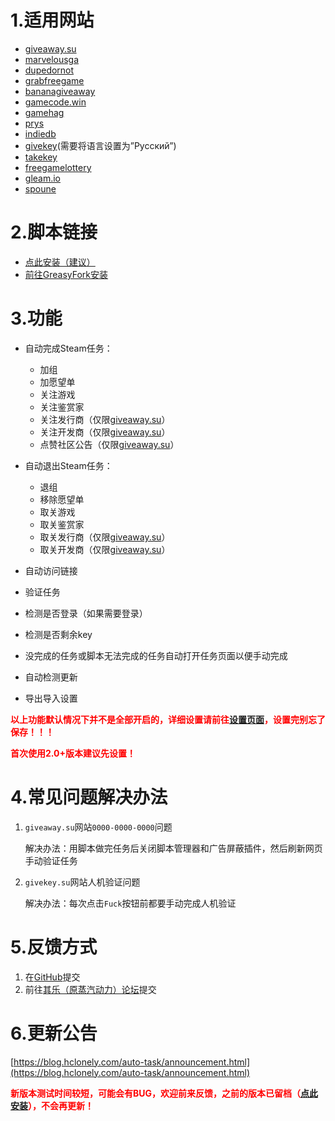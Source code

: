 # 1.适用网站

* [giveaway.su](https://giveaway.su/)
* [marvelousga](https://marvelousga.com/)
* [dupedornot](https://dupedornot.com/)
* [grabfreegame](https://www.grabfreegame.com/)
* [bananagiveaway](https://www.bananagiveaway.com/)
* [gamecode.win](https://gamecode.win/)
* [gamehag](https://gamehag.com/giveaway)
* [prys](https://prys.revadike.com/)
* [indiedb](https://www.indiedb.com/giveaways)
* [givekey](https://givekey.ru/)(需要将语言设置为”Русский”)
* [takekey](https://takekey.ru/)
* [freegamelottery](https://freegamelottery.com/)
* [gleam.io](http://gleam.io/)
* [spoune](https://www.spoune.com/index.php)

# 2.脚本链接

* [点此安装（建议）](https://github.com/HCLonely/auto-task/raw/master/auto-task.user.js)
* [前往GreasyFork安装](https://greasyfork.org/zh-CN/scripts/370650)

# 3.功能

* 自动完成Steam任务：
  * 加组
  * 加愿望单
  * 关注游戏
  * 关注鉴赏家
  * 关注发行商（仅限[giveaway.su](https://giveaway.su/)）
  * 关注开发商（仅限[giveaway.su](https://giveaway.su/)）
  * 点赞社区公告（仅限[giveaway.su](https://giveaway.su/)）

* 自动退出Steam任务：
  * 退组
  * 移除愿望单
  * 取关游戏
  * 取关鉴赏家
  * 取关发行商（仅限[giveaway.su](https://giveaway.su/)）
  * 取关开发商（仅限[giveaway.su](https://giveaway.su/)）

* 自动访问链接
* 验证任务
* 检测是否登录（如果需要登录）
* 检测是否剩余key
* 没完成的任务或脚本无法完成的任务自动打开任务页面以便手动完成
* 自动检测更新
* 导出导入设置

**<span style="color: #ff0000;">以上功能默认情况下并不是全部开启的，详细设置请前往[设置页面](https://blog.hclonely.com/auto-task/setting.html)，设置完别忘了保存！！！</span>**

**<span style="color: #ff0000;">首次使用2.0+版本建议先设置！</span>**

# 4.常见问题解决办法

1. `giveaway.su`网站`0000-0000-0000`问题

    解决办法：用脚本做完任务后关闭脚本管理器和广告屏蔽插件，然后刷新网页手动验证任务

2. `givekey.su`网站人机验证问题

    解决办法：每次点击`Fuck`按钮前都要手动完成人机验证

# 5.反馈方式

1. 在[GitHub](https://github.com/HCLonely/auto-task/issues/new)提交
2. 前往[其乐（原蒸汽动力）论坛](https://keylol.com/t455167-1-1)提交

# 6.更新公告

[https://blog.hclonely.com/auto-task/announcement.html](https://blog.hclonely.com/auto-task/announcement.html)

<span style="color: #ff0000;">**新版本测试时间较短，可能会有BUG，欢迎前来反馈，之前的版本已留档（[点此安装](https://greasyfork.org/zh-CN/scripts/395098)），不会再更新！**</span>
